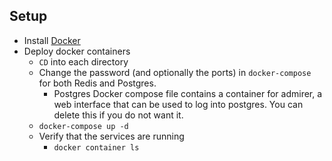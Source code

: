 ## Setup

- Install [Docker](https://docs.docker.com/install/)
- Deploy docker containers
	- `CD` into each directory
	- Change the password (and optionally the ports) in `docker-compose` for both Redis and Postgres.
		- Postgres Docker compose file contains a container for admirer, a web interface that can be used to log into postgres. You can delete this if you do not want it.
	- `docker-compose up -d`
	- Verify that the services are running
		- `docker container ls`